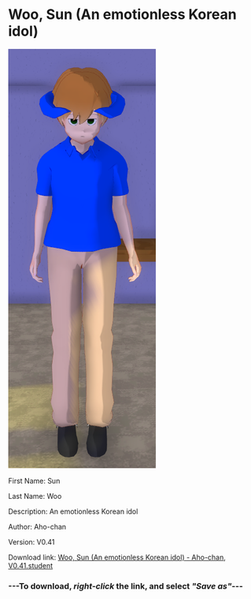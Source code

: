 # Woo, Sun (An emotionless Korean idol)

<img src = "https://raw.githubusercontent.com/Arbiter1223/Daigaku-Gurashi-Custom-Students/master/Students/Files/Woo%2C%20Sun%20(An%20emotionless%20Korean%20idol).png">

First Name: Sun

Last Name: Woo

Description: An emotionless Korean idol

Author: Aho-chan

Version: V0.41

Download link: <a href="https://raw.githubusercontent.com/Arbiter1223/Daigaku-Gurashi-Custom-Students/master/Students/Files/Woo%2C%20Sun%20(An%20emotionless%20Korean%20idol)%20-%20Aho-chan%2C%20V0.41.student">Woo, Sun (An emotionless Korean idol) - Aho-chan, V0.41.student</a>

### ---**To download, _right-click_ the link, and select _"Save as"_**---
